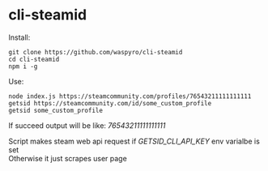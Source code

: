 # cli-steamid
Install:
```
git clone https://github.com/waspyro/cli-steamid
cd cli-steamid
npm i -g
```
Use:
```
node index.js https://steamcommunity.com/profiles/76543211111111111 
getsid https://steamcommunity.com/id/some_custom_profile
getsid some_custom_profile
```
If succeed output will be like: _76543211111111111_

Script makes steam web api request if _GETSID_CLI_API_KEY_ env varialbe is set\
Otherwise it just scrapes user page
